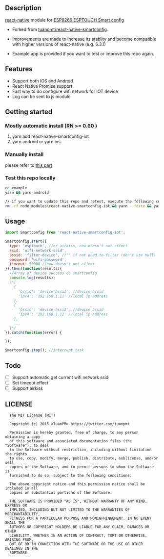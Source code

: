 ## Description

[react-native](https://github.com/facebook/react-native) module for [ESP8266 ESPTOUCH Smart config](https://github.com/EspressifApp)

- Forked from [tuanpmt/react-native-smartconfig](https://github.com/tuanpmt/react-native-smartconfig).

- Improvements are made to increase its stablity and become compatible with higher versions of react-native (e.g. 6.3.1)

- Example app is provided if you want to test or improve this repo again.

## Features
* Support both IOS and Android
* React Native Promise support
* Fast way to do configure wifi network for IOT device
* Log can be sent to js module

## Getting started
### Mostly automatic install (RN >= 0.60 )
1.  yarn add react-native-smartconfig-iot
2.  yarn android or yarn ios

### Manually install
please refer to [this part](https://github.com/tuanpmt/react-native-smartconfig#manual-install)

### Test this repo locally
```bash
cd example
yarn && yarn android

// if you want to update this repo and retest, execute the following command after every change
rm -rf node_modules\react-native-smartconfig-iot && yarn --force && yarn android
```

## Usage

```javascript
import Smartconfig from 'react-native-smartconfig-iot';

Smartconfig.start({
  type: 'esptouch', //or airkiss, now doesn't not effect
  ssid: 'wifi-network-ssid',
  bssid: 'filter-device', //"" if not need to filter (don't use null)
  password: 'wifi-password',
  timeout: 50000 //now doesn't not effect
}).then(function(results){
  //Array of device success do smartconfig
  console.log(results);
  /*[
    {
      'bssid': 'device-bssi1', //device bssid
      'ipv4': '192.168.1.11' //local ip address
    },
    {
      'bssid': 'device-bssi2', //device bssid
      'ipv4': '192.168.1.12' //local ip address
    },
    ...
  ]*/
}).catch(function(error) {

});

Smartconfig.stop(); //interrupt task
```

## Todo

* [ ] Support automatic get current wifi network ssid
* [ ] Set timeout effect
* [ ] Support airkiss

## LICENSE

```
  The MIT License (MIT)

  Copyright (c) 2015 <TuanPM> https://twitter.com/tuanpmt

  Permission is hereby granted, free of charge, to any person obtaining a copy
  of this software and associated documentation files (the "Software"), to deal
  in the Software without restriction, including without limitation the rights
  to use, copy, modify, merge, publish, distribute, sublicense, and/or sell
  copies of the Software, and to permit persons to whom the Software is
  furnished to do so, subject to the following conditions:

  The above copyright notice and this permission notice shall be included in all
  copies or substantial portions of the Software.

  THE SOFTWARE IS PROVIDED "AS IS", WITHOUT WARRANTY OF ANY KIND, EXPRESS OR
  IMPLIED, INCLUDING BUT NOT LIMITED TO THE WARRANTIES OF MERCHANTABILITY,
  FITNESS FOR A PARTICULAR PURPOSE AND NONINFRINGEMENT. IN NO EVENT SHALL THE
  AUTHORS OR COPYRIGHT HOLDERS BE LIABLE FOR ANY CLAIM, DAMAGES OR OTHER
  LIABILITY, WHETHER IN AN ACTION OF CONTRACT, TORT OR OTHERWISE, ARISING FROM,
  OUT OF OR IN CONNECTION WITH THE SOFTWARE OR THE USE OR OTHER DEALINGS IN THE
  SOFTWARE.
```
